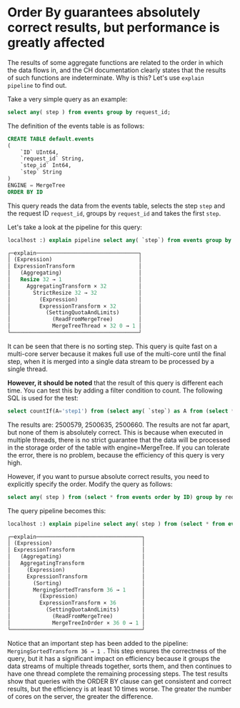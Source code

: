 # Order By guarantees absolutely correct results, but performance is greatly affected

The results of some aggregate functions are related to the order in which the data flows in, and the CH documentation clearly states that the results of such functions are indeterminate. Why is this? Let's use `explain pipeline` to find out.

Take a very simple query as an example:

```sql
select any( step ) from events group by request_id;
```

The definition of the events table is as follows:

```sql
CREATE TABLE default.events
(
    `ID` UInt64,
    `request_id` String,
    `step_id` Int64,
    `step` String
)
ENGINE = MergeTree
ORDER BY ID
```

This query reads the data from the events table, selects the step `step` and the request ID `request_id`, groups by `request_id` and takes the first `step`.



Let's take a look at the pipeline for this query:

```sql
localhost :) explain pipeline select any( `step`) from events group by request_id

┌─explain────────────────────────────────┐
│ (Expression)                           │
│ ExpressionTransform                    │
│   (Aggregating)                        │
│   Resize 32 → 1                        │
│     AggregatingTransform × 32          │
│       StrictResize 32 → 32             │
│         (Expression)                   │
│         ExpressionTransform × 32       │
│           (SettingQuotaAndLimits)      │
│             (ReadFromMergeTree)        │
│             MergeTreeThread × 32 0 → 1 │
└────────────────────────────────────────┘
```

It can be seen that there is no sorting step. This query is quite fast on a multi-core server because it makes full use of the multi-core until the final step, when it is merged into a single data stream to be processed by a single thread.

**However, it should be noted** that the result of this query is different each time. You can test this by adding a filter condition to count. The following SQL is used for the test:

```sql
select countIf(A='step1') from (select any( `step`) as A from (select * from events) group by request_id)
```

The results are: 2500579, 2500635, 2500660. The results are not far apart, but none of them is absolutely correct. This is because when executed in multiple threads, there is no strict guarantee that the data will be processed in the storage order of the table with engine=MergeTree. If you can tolerate the error, there is no problem, because the efficiency of this query is very high.

However, if you want to pursue absolute correct results, you need to explicitly specify the order. Modify the query as follows:

```sql
select any( step ) from (select * from events order by ID) group by request_id;
```

The query pipeline becomes this:

```sql
localhost :) explain pipeline select any( step ) from (select * from events order by ID) group by request_id;

┌─explain─────────────────────────────────┐
│ (Expression)                            │
│ ExpressionTransform                     │
│   (Aggregating)                         │
│   AggregatingTransform                  │
│     (Expression)                        │
│     ExpressionTransform                 │
│       (Sorting)                         │
│       MergingSortedTransform 36 → 1     │
│         (Expression)                    │
│         ExpressionTransform × 36        │
│           (SettingQuotaAndLimits)       │
│             (ReadFromMergeTree)         │
│             MergeTreeInOrder × 36 0 → 1 │
└─────────────────────────────────────────┘
```

Notice that an important step has been added to the pipeline: `MergingSortedTransform 36 → 1 `. This step ensures the correctness of the query, but it has a significant impact on efficiency because it groups the data streams of multiple threads together, sorts them, and then continues to have one thread complete the remaining processing steps. The test results show that queries with the ORDER BY clause can get consistent and correct results, but the efficiency is at least 10 times worse. The greater the number of cores on the server, the greater the difference.
